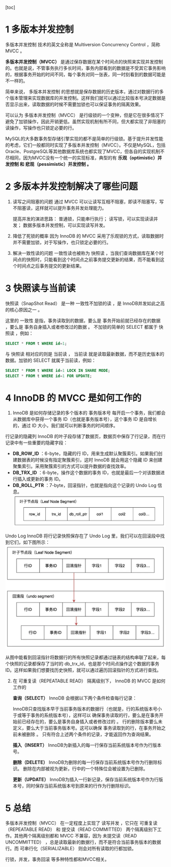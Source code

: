 [toc]
# 1 多版本并发控制
多版本并发控制 技术的英文全称是 Multiversion Concurrency Control ，简称 MVCC 。

**多版本并发控制（MVCC）**
是通过保存数据在某个时间点的快照来实现并发控制的。也就是说，不管事务执行多长时间，事务内部看到的数据是不受其它事务影响的，根据事务开始的时间不同，每个事务对同一张表，同一时刻看到的数据可能是不一样的。

简单来说， 多版本并发控制
的思想就是保存数据的历史版本，通过对数据行的多个版本管理来实现数据库的并发控制。这样我们就可以通过比较版本号决定数据是否显示出来，读取数据的时候不需要加锁也可以保证事务的隔离效果。

可以认为 多版本并发控制（MVCC）
是行级锁的一个变种，但是它在很多情况下避免了加锁操作，因此开销更低。虽然实现机制有所不同，但大都实现了非阻塞的读操作，写操作也只锁定必要的行。

MySQL的大多数事务型存储引擎实现的都不是简单的行级锁。基于提升并发性能的考虑，它们一般都同时实现了多版本并发控制（MVCC）。不仅是MySQL，包括Oracle、PostgreSQL等其他数据库系统也都实现了MVCC，但各自的实现机制不尽相同，因为MVCC没有一个统一的实现标准，典型的有
**乐观（optimistic）并发控制 和 悲观（pessimistic）并发控制 。**


# 2 多版本并发控制解决了哪些问题
1. 读写之间阻塞的问题
    通过 MVCC 可以让读写互相不阻塞，即读不阻塞写，写不阻塞读，这样就可以提升事务并发处理能力。

    提高并发的演进思路：
    普通锁，只能串行执行；
    读写锁，可以实现读读并发；
    数据多版本并发控制，可以实现读写并发。
2. 降低了死锁的概率
因为 InnoDB 的 MVCC 采用了乐观锁的方式，读取数据时并不需要加锁，对于写操作，也只锁定必要的行。

3. 解决一致性读的问题
一致性读也被称为 快照读
，当我们查询数据库在某个时间点的快照时，只能看到这个时间点之前事务提交更新的结果，而不能看到这个时间点之后事务提交的更新结果。

# 3 快照读与当前读
快照读（SnapShot Read） 是一种 一致性不加锁的读 ，是 InnoDB并发如此之高的核心原因之一 。

这里的 一致性 是指，事务读取到的数据，要么是 事务开始前就已经存在的数据 ，要么是 事务自身插入或者修改过的数据 。
不加锁的简单的 SELECT 都属于 快照读 ，例如：
  ```sql
  SELECT * FROM t WHERE id=1;
  ```
与 快照读 相对应的则是 当前读 ， 当前读 就是读取最新数据，而不是历史版本的数据。加锁的 SELECT 就属于当前读，例如：

  ```sql
  SELECT * FROM t WHERE id=1 LOCK IN SHARE MODE;
  SELECT * FROM t WHERE id=1 FOR UPDATE;
  ```
# 4 InnoDB 的 MVCC 是如何工作的
1. InnoDB 是如何存储记录的多个版本的
事务版本号
每开启一个事务，我们都会从数据库中获得一个事务 ID（也就是事务版本号），这个事务 ID 是自增长的，通过 ID 大小，我们就可以判断事务的时间顺序。

行记录的隐藏列
InnoDB 的叶子段存储了数据页，数据页中保存了行记录，而在行记录中有一些重要的隐藏字段：

- **DB_ROW_ID** ：6-byte，隐藏的行 ID，用来生成默认聚簇索引。如果我们创建数据表的时候没有指定聚簇索引，这时 InnoDB 就会用这个隐藏 ID 来创建聚集索引。采用聚簇索引的方式可以提升数据的查找效率。
- **DB_TRX_ID** ：6-byte，操作这个数据的事务 ID，也就是最后一个对该数据进行插入或更新的事务 ID。
- **DB_ROLL_PTR** ：7-byte，回滚指针，也就是指向这个记录的 Undo Log 信息。
![](img/mysql-01.png)

Undo Log
InnoDB 将行记录快照保存在了 Undo Log 里，我们可以在回滚段中找到它们，如下图所示：
![](img/mysql-02.webp)

从图中能看到回滚指针将数据行的所有快照记录都通过链表的结构串联了起来，每个快照的记录都保存了当时的 db_trx_id，也是那个时间点操作这个数据的事务
ID。这样如果我们想要找历史快照，就可以通过遍历回滚指针的方式进行查找。

2. 在 可重复读（REPEATABLE READ） 隔离级别下， InnoDB 的 MVCC 是如何工作的

    **查询（SELECT）**
    InnoDB 会根据以下两个条件检查每行记录：

    InnoDB只查找版本早于当前事务版本的数据行（也就是，行的系统版本号小于或等于事务的系统版本号），这样可以 确保事务读取的行，要么是在事务开始前已经存在的，要么是事务自身插入或者修改过的 。
    行的删除版本要么未定义，要么大于当前事务版本号。这可以确保 事务读取到的行，在事务开始之前未被删除 。
    只有符合上述两个条件的记录，才能返回作为查询结果。

    **插入（INSERT）**
    InnoDB为新插入的每一行保存当前系统版本号作为行版本号。

    **删除（DELETE）**
    InnoDB为删除的每一行保存当前系统版本号作为行删除标识。
    删除在内部被视为更新，行中的一个特殊位会被设置为已删除。

    **更新（UPDATE）**
    InnoDB为插入一行新记录，保存当前系统版本号作为行版本号，同时保存当前系统版本号到原来的行作为行删除标识。

# 5 总结
多版本并发控制（MVCC） 在一定程度上实现了 读写并发 ，它只在 可重复读（REPEATABLE READ） 和
提交读（READ COMMITTED） 两个隔离级别下工作。其他两个隔离级别都和 MVCC 不兼容，因为 未提交读（READ UNCOMMITTED） ，总是读取最新的数据行，而不是符合当前事务版本的数据行。而 可串行化（SERIALIZABLE）
则会对所有读取的行都加锁。

行锁，并发，事务回滚 等多种特性都和MVCC相关。